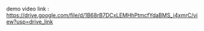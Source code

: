 demo video link : https://drive.google.com/file/d/1B68rB7DCxLEMHhPtmcfYdaBMS_j4xmrC/view?usp=drive_link
